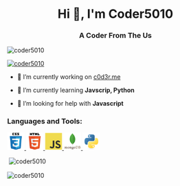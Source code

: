 <h1 align="center">Hi 👋, I'm Coder5010</h1>
<h3 align="center">A Coder From The Us</h3>

<p align="left"> <img src="https://komarev.com/ghpvc/?username=coder5010&label=Profile%20views&color=0e75b6&style=flat" alt="coder5010" /> </p>

<p align="left"> <a href="https://github.com/ryo-ma/github-profile-trophy"><img src="https://github-profile-trophy.vercel.app/?username=coder5010" alt="coder5010" /></a> </p>

- 🔭 I’m currently working on [c0d3r.me](https://github.com/Coder5010/c0d3r.me)

- 🌱 I’m currently learning **Javscrip, Python**

- 🤝 I’m looking for help with **Javascript**


<h3 align="left">Languages and Tools:</h3>
<p align="left"> <a href="https://www.w3schools.com/css/" target="_blank"> <img src="https://raw.githubusercontent.com/devicons/devicon/master/icons/css3/css3-original-wordmark.svg" alt="css3" width="40" height="40"/> </a> <a href="https://www.w3.org/html/" target="_blank"> <img src="https://raw.githubusercontent.com/devicons/devicon/master/icons/html5/html5-original-wordmark.svg" alt="html5" width="40" height="40"/> </a> <a href="https://developer.mozilla.org/en-US/docs/Web/JavaScript" target="_blank"> <img src="https://raw.githubusercontent.com/devicons/devicon/master/icons/javascript/javascript-original.svg" alt="javascript" width="40" height="40"/> </a> <a href="https://www.mongodb.com/" target="_blank"> <img src="https://raw.githubusercontent.com/devicons/devicon/master/icons/mongodb/mongodb-original-wordmark.svg" alt="mongodb" width="40" height="40"/> </a> <a href="https://www.python.org" target="_blank"> <img src="https://raw.githubusercontent.com/devicons/devicon/master/icons/python/python-original.svg" alt="python" width="40" height="40"/> </a> </p>

<p>&nbsp;<img align="center" src="https://github-readme-stats.vercel.app/api?username=coder5010&show_icons=true&locale=en" alt="coder5010" /></p>

<p><img align="center" src="https://github-readme-streak-stats.herokuapp.com/?user=coder5010&" alt="coder5010" /></p>
